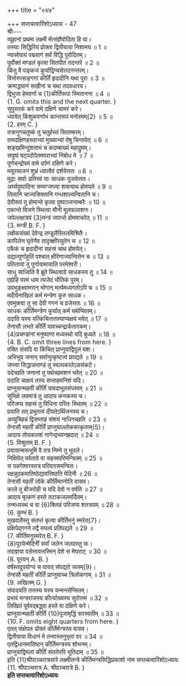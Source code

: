 +++
title = "०४७"

+++
सप्तचत्वारिंशोऽध्यायः - 47  
श्रीः---  
व्यूहानां प्रथमा लक्ष्मी र्मत्संज्ञैवोदिता हि या।  
तस्याः सिद्धिरियं प्रोक्ता द्वितीयाया निशामय ॥ 1 ॥  
न्यासोपायं पद्मयागं सर्वं विद्धि पुरोदितम्।  
पूर्वोक्तं मण्डलं कृत्वा सितपीतं तदन्तरे ॥ 2 ॥  
किंतु वै पङ्कजं कुर्याद्विन्यसेत्तदनन्तरम्।  
विभोरुत्सङ्गगां कीर्तिं हृदादीनि यथा पुरा ॥ 3 ॥  
क्रमाद्ध्यानं सखीनां च यथा तदवधारय।  
द्विभुजा हेमवर्णा च {1}कीर्तिरूपा स्मितानना ॥ 4 ॥  
{1. G. omits this and the next quarter. }  
सुपुस्तकं करे वामे दक्षिणे चामरं करे।  
ध्यायेत् किंशुकवर्णाभं कान्तरूपं मनोरमम्{2} ॥ 5 ॥  
{2. हरम् C. }  
तत्रानुगचतुष्कं तु चतुर्हस्तं सिताम्बरम्।  
वामदक्षिणहस्ताभ्यां मुख्याभ्यां तेषु चिन्तयेत् ॥ 6 ॥  
शङ्खमिन्दुशताभं च कदम्बाख्यं महाद्रुमम्।  
सपुष्पं षट्‌पदोपेतमपराभ्यां निबोध मे ॥ 7 ॥  
पूर्णचन्द्रोपमं वामे दर्पणं दक्षिणे करे।  
मयूरव्यजनं शुभ्रं ध्यात्वैवं दर्शयेत्ततः ॥ 8 ॥  
मुद्राः सर्वाः प्रतिस्वं याः साधकः पूजयेत्ततः।  
अर्घ्यपुष्पादिना सम्यग्जप्त्वा शक्त्याथ होमयते ॥ 9 ॥  
तिलानि चाज्यसिक्तानि गन्धशाल्यन्वितानि च।  
देवीरूपं तु होमान्ते कृत्वा पुष्पाञ्जनाम्बरैः ॥ 10 ॥  
एकान्ते विजने स्थित्वा मौनी मूलफलाशनः।  
जपेल्लक्षत्रयं {3}मन्त्रं जपान्ते होममाचरेत् ॥ 11 ॥  
{3. मन्त्री B. F. }  
लक्षैकसंख्यं देवेन्द्र तण्डुलैस्तिलमिश्रितैः।  
कापिलेन घृतेनैव तादृक्क्षीरयुतेन च ॥ 12 ॥  
एकैकं च हृदादीनां सहस्रं चाथ होमयेत्।  
दद्यात्पूर्णाहुतिं पश्चात् क्षीरेणाज्यान्वितेन च ॥ 13 ॥  
पतितायां तु पूर्णायामायाति परमेश्वरी।  
साधु साध्विति वै ब्रूते स्थित्वाग्रे साधकस्य तु ॥ 14 ॥  
एह्येहि परमं धाम त्यजेदं भौतिकं पुरम्।  
उपभुङ्क्ष्वामरान् भोगान् मर्त्यमध्यगतोऽपि च ॥ 15 ॥  
मदीयेनाखिलं कर्म मन्त्रेण कुरु साधक।  
एवमुक्त्वा तु सा देवी गगनं च व्रजेत्ततः ॥ 16 ॥  
साधकः कीर्तिमन्त्रेण कुर्यात् कर्म यथेप्सितम्।  
ददाति यस्य यत्किंचित्तत्तस्याप्यक्षयं भवेत् ॥ 17 ॥  
तेनासौ लभते कीर्तिं यावच्चन्द्रार्कतारकम्।  
{4}प्रचण्डानां मनुष्याणां मध्यस्थो यदि बुध्यते ॥ 18 ॥  
{4. B. C. omit three lines from here. }  
वक्ति संसदि वा किंचित् प्राप्नुयाद्विपुलं यशः।  
अभिभूय जनान् सर्वानुत्कृष्टत्वं प्रपद्यते ॥ 19 ॥  
जप्त्वा सिद्धान्नभाण्डं तु स्वल्पकालेऽन्नसंकटे।  
यदेच्छति जनानां तु यथेच्छमशनं भवेत् ॥ 20 ॥  
ददाति चाक्षयं तस्य सप्ताहमनिशं यदि।  
प्राप्नुयान्महतीं कीर्तिं यावदाभूतसंप्लवम् ॥ 21 ॥  
सुभिक्षे लवमात्रं तु आदाय कनकस्य च।  
परिजप्य सहस्रं तु विधिना परितः स्थितम् ॥ 22 ॥  
प्रयाति तत् प्रभूतत्वं दीयतेऽर्थिजनस्य च।  
अव्युच्छिन्नं द्विसप्ताहं संशयं नाधिगच्छति ॥ 23 ॥  
तेनासौ महतीं कीर्तिं प्राप्नुयाल्लोकसत्कृताम्{5}।  
आदाय तोयकलशं नागेन्द्रभवनह्रदात् ॥ 24 ॥  
{5. विश्रुताम् B. F. }  
प्रयायान्मरूभूमिं वै तत्र निम्ने तु भूतले।  
निक्षिपेत् पर्वताग्रे वा सहस्रपरिमन्त्रितम् ॥ 25 ॥  
स पन्नगेश्वरस्तत्र परिवारसमन्वितः।  
रक्षन्नुदकमातिष्ठेद्यावत्तिष्ठति मेदिनी ॥ 26 ॥  
तेनासौ महतीं लोके कीर्तिमाप्नोति वासव।  
काले तु बीजरोही च यदि देवो न वर्षति ॥ 27 ॥  
आदाय मृत्कणं हस्ते तटाकजलमर्दितम्।  
तन्मध्यस्थं च वा {6}क्लिन्नं परिजप्य शतत्रयम् ॥ 28 ॥  
{6. कुम्भं B. }  
मुखवातैस्तु संतप्तं कृत्वा कीर्तिमनुं स्मरेत्{7}।  
प्रक्षिपेद्गगने तद्वै मघत्वं प्रतिपद्यते ॥ 29 ॥  
{7. कीर्तिमनुस्मरेत् B. F. }  
{8}पूरयेन्मेदिनीं सर्वां जलेन जलदस्तु सः।  
तदाज्ञया वसेत्तावत्तस्मिन् देशे स मेघराट् ॥ 30 ॥  
{8. पूरयन् A. B. }  
वर्षंस्तदुपयोग्यं च यावत् संपद्यते जलम्{9}।  
तेनासौ महतीं कीर्तिं प्राप्नुयाच्च त्रिलोकगाम् ॥ 31 ॥  
{9. अखिलम् G. }  
संपादयति तत्तस्य यस्य यन्मनसेप्सितम्।  
प्रभावं मन्त्रराजस्य कीर्त्याख्यस्य सुरोत्तम ॥ 32 ॥  
लिखितं पूर्ववद्बद्ध्वा हस्ते वा दक्षिणे करे।  
प्राप्नुयान्महतीं कीर्तिं {10}पूजामृद्धिं सरस्वतीम् ॥ 33 ॥  
{10. F. omits eight quarters from here. }  
एतत् संक्षेपतः प्रोक्तं कीर्तेर्मन्त्रस्य वासव।  
द्वितीयाया विधानं मे तन्वास्तनुभृतां वर ॥ 34 ॥  
एतद्विधानमातिष्ठन् कीर्तिमन्त्रस्य शोभनम्।  
प्राप्नुयाद्विमलां कीर्तिं संततेरपि भूतिदाम् ॥ 35 ॥  
इति {11}श्रीपाञ्चरात्रसारे लक्ष्मीतन्त्रे कीर्तिमन्त्रसिद्धिप्रकाशो नाम सप्तचत्वारिंशोऽध्यायः  
{11. श्रीपाञ्चरात्र A. श्रीप़ञ्चरात्रे B. }  
********इति सप्तचत्वारिंशोऽध्यायः********